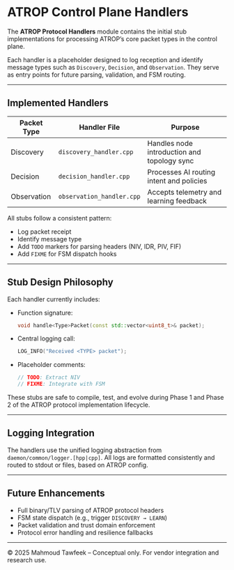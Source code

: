 # ATROP Control Plane Handlers

The **ATROP Protocol Handlers** module contains the initial stub implementations for processing ATROP’s core packet types in the control plane.

Each handler is a placeholder designed to log reception and identify message types such as `Discovery`, `Decision`, and `Observation`. They serve as entry points for future parsing, validation, and FSM routing.

---

## Implemented Handlers

| Packet Type | Handler File               | Purpose                                       |
|-------------|----------------------------|-----------------------------------------------|
| Discovery   | `discovery_handler.cpp`    | Handles node introduction and topology sync   |
| Decision    | `decision_handler.cpp`     | Processes AI routing intent and policies      |
| Observation | `observation_handler.cpp`  | Accepts telemetry and learning feedback       |

All stubs follow a consistent pattern:
- Log packet receipt
- Identify message type
- Add `TODO` markers for parsing headers (NIV, IDR, PIV, FIF)
- Add `FIXME` for FSM dispatch hooks

---

## Stub Design Philosophy

Each handler currently includes:

- Function signature:
  ```cpp
  void handle<Type>Packet(const std::vector<uint8_t>& packet);
  ```

- Central logging call:
  ```cpp
  LOG_INFO("Received <TYPE> packet");
  ```

- Placeholder comments:
  ```cpp
  // TODO: Extract NIV
  // FIXME: Integrate with FSM
  ```

These stubs are safe to compile, test, and evolve during Phase 1 and Phase 2 of the ATROP protocol implementation lifecycle.

---

## Logging Integration

The handlers use the unified logging abstraction from `daemon/common/logger.[hpp|cpp]`. All logs are formatted consistently and routed to stdout or files, based on ATROP config.

---

## Future Enhancements

- Full binary/TLV parsing of ATROP protocol headers
- FSM state dispatch (e.g., trigger `DISCOVERY → LEARN`)
- Packet validation and trust domain enforcement
- Protocol error handling and resilience fallbacks

---

© 2025 Mahmoud Tawfeek – Conceptual only. For vendor integration and research use.
